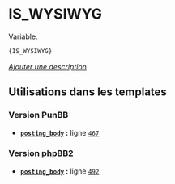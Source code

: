 # IS_WYSIWYG


Variable.

```html
{IS_WYSIWYG}
```

[*Ajouter une description*](https://fa-tvars.appspot.com/var/IS_WYSIWYG)

## Utilisations dans les templates

### Version PunBB
* __[`posting_body`](../tpl/var/punbb/posting_body.md#readme) :__ ligne [`467`](../tpl/src/punbb/posting_body.tpl#L467)

### Version phpBB2
* __[`posting_body`](../tpl/var/subsilver/posting_body.md#readme) :__ ligne [`492`](../tpl/src/subsilver/posting_body.tpl#L492)